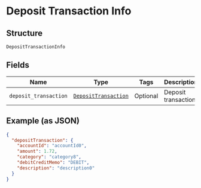 
# Deposit Transaction Info

## Structure

`DepositTransactionInfo`

## Fields

| Name | Type | Tags | Description |
|  --- | --- | --- | --- |
| `deposit_transaction` | [`DepositTransaction`](../../doc/models/deposit-transaction.md) | Optional | Deposit transaction |

## Example (as JSON)

```json
{
  "depositTransaction": {
    "accountId": "accountId0",
    "amount": 1.72,
    "category": "category8",
    "debitCreditMemo": "DEBIT",
    "description": "description0"
  }
}
```

